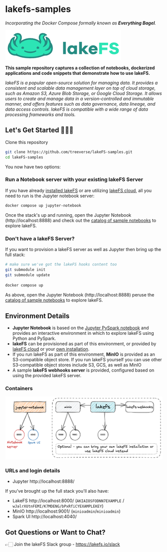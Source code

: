 # lakefs-samples

_Incorporating the Docker Compose formally known as **Everything Bagel**._

![lakeFS logo](images/logo.png)

**This sample repository captures a collection of notebooks, dockerized applications and code snippets that demonstrate how to use lakeFS.**

_lakeFS is a popular open-source solution for managing data. It provides a consistent and scalable data management layer on top of cloud storage, such as Amazon S3, Azure Blob Storage, or Google Cloud Storage. It allows users to create and manage data in a version-controlled and immutable manner, and offers features such as data governance, data lineage, and data access controls. lakeFS is compatible with a wide range of data processing frameworks and tools._

## Let's Get Started 👩🏻‍💻

Clone this repository

```bash
git clone https://github.com/treeverse/lakeFS-samples.git
cd lakeFS-samples
```

You now have two options: 

### **Run a Notebook server with your existing lakeFS Server**

If you have already [installed lakeFS](https://docs.lakefs.io/deploy/) or are utilizing [lakeFS cloud](http://https://lakefs.cloud/), all you need to run is the Jupyter notebook server:

```bash
docker compose up jupyter-notebook
```

Once the stack's up and running, open the Jupyter Notebook (http://localhost:8888) and check out the [catalog of sample notebooks](./notebooks/00_index.ipynb) to explore lakeFS. 


### **Don't have a lakeFS Server?**

If you want to provision a lakeFS server as well as Jupyter then bring up the full stack:

```bash
# make sure we've got the lakeFS hooks content too
git submodule init
git submodule update

docker compose up
```

As above, open the Jupyter Notebook (http://localhost:8888) peruse the [catalog of sample notebooks](./notebooks/00_index.ipynb) to explore lakeFS. 


## Environment Details

* **Jupyter Notebook** is based on the [Jupyter PySpark notebook](https://hub.docker.com/r/jupyter/pyspark-notebook/) and provides an interactive environment in which to explore lakeFS using Python and PySpark. 
* **lakeFS** can be provisioned as part of this environment, or provided by [lakeFS cloud](http://https://lakefs.cloud/) or your [own installation](https://docs.lakefs.io/deploy/).
* If you run lakeFS as part of this environment, **MinIO** is provided as an S3-compatible object store. If you run lakeFS yourself you can use other S3-compatible object stores include S3, GCS, as well as MinIO
* A sample **lakeFS webhooks server** is provided, configured based on using the provided lakeFS server. 

### Containers

![](images/containers.png)

### URLs and login details

* Jupyter http://localhost:8888/

If you've brought up the full stack you'll also have: 

* LakeFS http://localhost:8000/ (`AKIAIOSFODNN7EXAMPLE` / `wJalrXUtnFEMI/K7MDENG/bPxRfiCYEXAMPLEKEY`)
* MinIO http://localhost:9001/ (`minioadmin`/`minioadmin`)
* Spark UI http://localhost:4040/

## Got Questions or Want to Chat?

👉🏻 Join the lakeFS Slack group - https://lakefs.io/slack